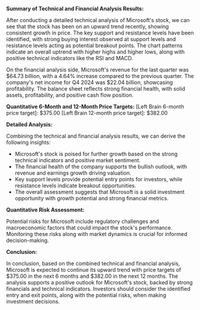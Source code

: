 **Summary of Technical and Financial Analysis Results:**

After conducting a detailed technical analysis of Microsoft's stock, we can see that the stock has been on an upward trend recently, showing consistent growth in price. The key support and resistance levels have been identified, with strong buying interest observed at support levels and resistance levels acting as potential breakout points. The chart patterns indicate an overall uptrend with higher highs and higher lows, along with positive technical indicators like the RSI and MACD.

On the financial analysis side, Microsoft's revenue for the last quarter was $64.73 billion, with a 4.64% increase compared to the previous quarter. The company's net income for Q4 2024 was $22.04 billion, showcasing profitability. The balance sheet reflects strong financial health, with solid assets, profitability, and positive cash flow position.

**Quantitative 6-Month and 12-Month Price Targets:**
[Left Brain 6-month price target]: $375.00
[Left Brain 12-month price target]: $382.00

**Detailed Analysis:**

Combining the technical and financial analysis results, we can derive the following insights:
- Microsoft's stock is poised for further growth based on the strong technical indicators and positive market sentiment.
- The financial health of the company supports the bullish outlook, with revenue and earnings growth driving valuation.
- Key support levels provide potential entry points for investors, while resistance levels indicate breakout opportunities.
- The overall assessment suggests that Microsoft is a solid investment opportunity with growth potential and strong financial metrics.

**Quantitative Risk Assessment:**

Potential risks for Microsoft include regulatory challenges and macroeconomic factors that could impact the stock's performance. Monitoring these risks along with market dynamics is crucial for informed decision-making.

**Conclusion:**

In conclusion, based on the combined technical and financial analysis, Microsoft is expected to continue its upward trend with price targets of $375.00 in the next 6 months and $382.00 in the next 12 months. The analysis supports a positive outlook for Microsoft's stock, backed by strong financials and technical indicators. Investors should consider the identified entry and exit points, along with the potential risks, when making investment decisions.